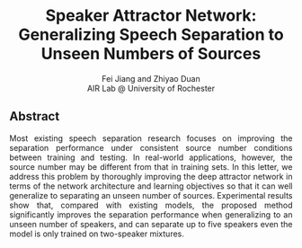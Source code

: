 # <center>Speaker Attractor Network: Generalizing Speech Separation to Unseen Numbers of Sources</center>

<center>Fei Jiang and Zhiyao Duan</center>
<center>AIR Lab @ University of Rochester</center>

## Abstract

<div style="text-align: justify; width: 100%"> Most existing speech separation research focuses on improving the separation performance under consistent source number conditions between training and testing. In real-world applications, however, the source number may be different from that in training sets. In this letter, we address this problem by thoroughly improving the deep attractor network in terms of the network architecture and learning objectives so that it can well generalize to separating an unseen number of sources. Experimental results show that, compared with existing models, the proposed method significantly improves the separation performance when generalizing to an unseen number of speakers, and can separate up to five speakers even the model is only trained on two-speaker mixtures. </div> 